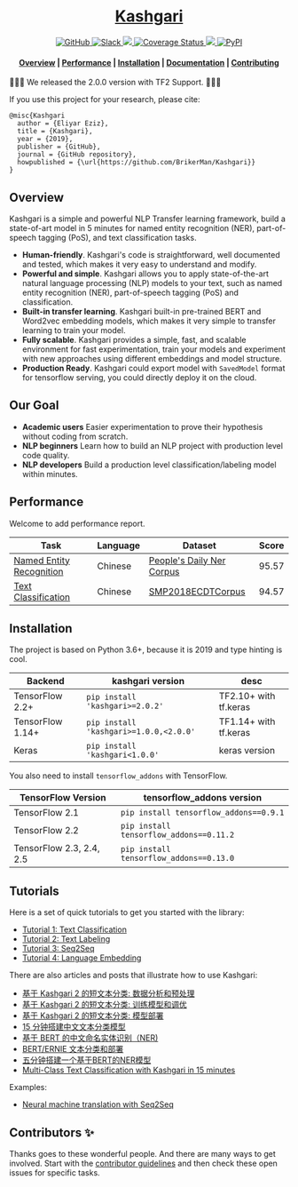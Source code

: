 <!-- prettier-ignore-start -->
<!-- markdownlint-disable -->
<h1 align="center">
    <a href='https://en.wikipedia.org/wiki/Mahmud_al-Kashgari'>Kashgari</a>
</h1>

<p align="center">
    <a href="https://github.com/BrikerMan/kashgari/blob/master/LICENSE">
        <img alt="GitHub" src="https://img.shields.io/github/license/BrikerMan/kashgari.svg?color=blue&style=popout">
    </a>
    <a href="https://join.slack.com/t/kashgari/shared_invite/enQtODU4OTEzNDExNjUyLTY0MzI4MGFkZmRkY2VmMzdmZjRkZTYxMmMwNjMyOTI1NGE5YzQ2OTZkYzA1YWY0NTkyMDdlZGY5MGI5N2U4YzM">
        <img alt="Slack" src="https://img.shields.io/badge/chat-Slack-blueviolet?logo=Slack&style=popout">
    </a>
    <a href="https://travis-ci.com/BrikerMan/Kashgari">
        <img src="https://travis-ci.com/BrikerMan/Kashgari.svg?branch=master"/>
    </a>
    <a href='https://coveralls.io/github/BrikerMan/Kashgari?branch=master'>
        <img src='https://coveralls.io/repos/github/BrikerMan/Kashgari/badge.svg?branch=master' alt='Coverage Status'/>
    </a>
     <a href="https://pepy.tech/project/kashgari">
        <img src="https://pepy.tech/badge/kashgari"/>
    </a>
    <a href="https://pypi.org/project/kashgari/">
        <img alt="PyPI" src="https://img.shields.io/pypi/v/kashgari.svg">
    </a>
</p>

<h4 align="center">
    <a href="#overview">Overview</a> |
    <a href="#performance">Performance</a> |
    <a href="#installation">Installation</a> |
    <a href="https://kashgari.readthedocs.io/">Documentation</a> |
    <a href="https://kashgari.readthedocs.io/about/contributing/">Contributing</a>
</h4>

<!-- markdownlint-enable -->
<!-- prettier-ignore-end -->

🎉🎉🎉 We released the 2.0.0 version with TF2 Support. 🎉🎉🎉

If you use this project for your research, please cite:

```
@misc{Kashgari
  author = {Eliyar Eziz},
  title = {Kashgari},
  year = {2019},
  publisher = {GitHub},
  journal = {GitHub repository},
  howpublished = {\url{https://github.com/BrikerMan/Kashgari}}
}
```

## Overview

Kashgari is a simple and powerful NLP Transfer learning framework, build a state-of-art model in 5 minutes for named entity recognition (NER), part-of-speech tagging (PoS), and text classification tasks.

- **Human-friendly**. Kashgari's code is straightforward, well documented and tested, which makes it very easy to understand and modify.
- **Powerful and simple**. Kashgari allows you to apply state-of-the-art natural language processing (NLP) models to your text, such as named entity recognition (NER), part-of-speech tagging (PoS) and classification.
- **Built-in transfer learning**. Kashgari built-in pre-trained BERT and Word2vec embedding models, which makes it very simple to transfer learning to train your model.
- **Fully scalable**. Kashgari provides a simple, fast, and scalable environment for fast experimentation, train your models and experiment with new approaches using different embeddings and model structure.
- **Production Ready**. Kashgari could export model with `SavedModel` format for tensorflow serving, you could directly deploy it on the cloud.

## Our Goal

- **Academic users** Easier experimentation to prove their hypothesis without coding from scratch.
- **NLP beginners** Learn how to build an NLP project with production level code quality.
- **NLP developers** Build a production level classification/labeling model within minutes.

## Performance

Welcome to add performance report.

| Task                       | Language | Dataset                     | Score |
| -------------------------- | -------- | --------------------------- | ----- |
| [Named Entity Recognition] | Chinese  | [People's Daily Ner Corpus] | 95.57 |
| [Text Classification]      | Chinese  | [SMP2018ECDTCorpus]         | 94.57 |

## Installation

The project is based on Python 3.6+, because it is 2019 and type hinting is cool.

| Backend          | kashgari version                       | desc                  |
| ---------------- | -------------------------------------- | --------------------- |
| TensorFlow 2.2+  | `pip install 'kashgari>=2.0.2'`        | TF2.10+ with tf.keras |
| TensorFlow 1.14+ | `pip install 'kashgari>=1.0.0,<2.0.0'` | TF1.14+ with tf.keras |
| Keras            | `pip install 'kashgari<1.0.0'`         | keras version         |

You also need to install `tensorflow_addons` with TensorFlow.

| TensorFlow Version       | tensorflow_addons version               |
| ------------------------ | --------------------------------------- |
| TensorFlow 2.1           | `pip install tensorflow_addons==0.9.1`  |
| TensorFlow 2.2           | `pip install tensorflow_addons==0.11.2` |
| TensorFlow 2.3, 2.4, 2.5 | `pip install tensorflow_addons==0.13.0` |

## Tutorials

Here is a set of quick tutorials to get you started with the library:

- [Tutorial 1: Text Classification](./docs/tutorial/text-classification.md)
- [Tutorial 2: Text Labeling](./docs/tutorial/text-labeling.md)
- [Tutorial 3: Seq2Seq](./docs/tutorial/seq2seq.md)
- [Tutorial 4: Language Embedding](./docs/embeddings/index.md)

There are also articles and posts that illustrate how to use Kashgari:

- [基于 Kashgari 2 的短文本分类: 数据分析和预处理](https://eliyar.biz/short_text_classificaion_with_kashgari_v2_part_1/index.html)
- [基于 Kashgari 2 的短文本分类: 训练模型和调优](https://eliyar.biz/nlp/short_text_classificaion_with_kashgari_v2_part_2/index.html)
- [基于 Kashgari 2 的短文本分类: 模型部署](https://eliyar.biz/nlp/short_text_classificaion_with_kashgari_v2_part_3/index.html)
- [15 分钟搭建中文文本分类模型](https://eliyar.biz/nlp_chinese_text_classification_in_15mins/)
- [基于 BERT 的中文命名实体识别（NER)](https://eliyar.biz/nlp_chinese_bert_ner/)
- [BERT/ERNIE 文本分类和部署](https://eliyar.biz/nlp_train_and_deploy_bert_text_classification/)
- [五分钟搭建一个基于BERT的NER模型](https://www.jianshu.com/p/1d6689851622)
- [Multi-Class Text Classification with Kashgari in 15 minutes](https://medium.com/@BrikerMan/multi-class-text-classification-with-kashgari-in-15mins-c3e744ce971d)

Examples:

- [Neural machine translation with Seq2Seq](./examples/translate_with_seq2seq.ipynb)

## Contributors ✨

Thanks goes to these wonderful people. And there are many ways to get involved.
Start with the [contributor guidelines](./docs/about/contributing.md) and then check these open issues for specific tasks.

[Named Entity Recognition]: /tutorial/text-labeling/#chinese-ner-performance
[People's Daily Ner Corpus]: /apis/corpus/#kashgari.corpus.ChineseDailyNerCorpus
[Text Classification]: /tutorial/text-classification/#short-sentence-classification-performance
[SMP2018ECDTCorpus]: /apis/corpus/#kashgari.corpus.SMP2018ECDTCorpus

